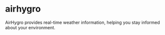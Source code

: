 # airhygro

AirHygro provides real-time weather information, helping you stay informed about your environment.
